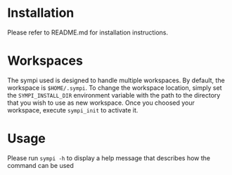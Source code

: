 # Installation

Please refer to README.md for installation instructions.

# Workspaces

The sympi used is designed to handle multiple workspaces. By default, the workspace is `$HOME/.sympi`. To change the workspace location, simply set the `SYMPI_INSTALL_DIR` environment variable with the path to the directory that you wish to use as new workspace.
Once you choosed your workspace, execute `sympi_init` to activate it.

# Usage

Please run `sympi -h` to display a help message that describes how the command can be used